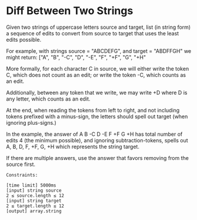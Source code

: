 # Diff Between Two Strings
Given two strings of uppercase letters source and target, list (in string form) a sequence of edits to convert from source to target that uses the least edits possible.

For example, with strings source = "ABCDEFG", and target = "ABDFFGH" we might return: ["A", "B", "-C", "D", "-E", "F", "+F", "G", "+H"

More formally, for each character C in source, we will either write the token C, which does not count as an edit; or write the token -C, which counts as an edit.

Additionally, between any token that we write, we may write +D where D is any letter, which counts as an edit.

At the end, when reading the tokens from left to right, and not including tokens prefixed with a minus-sign, the letters should spell out target (when ignoring plus-signs.)

In the example, the answer of A B -C D -E F +F G +H has total number of edits 4 (the minimum possible), and ignoring subtraction-tokens, spells out A, B, D, F, +F, G, +H which represents the string target.

If there are multiple answers, use the answer that favors removing from the source first.

```
Constraints:

[time limit] 5000ms
[input] string source
2 ≤ source.length ≤ 12
[input] string target
2 ≤ target.length ≤ 12
[output] array.string

```